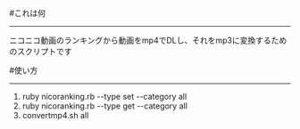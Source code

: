 #これは何
***

ニコニコ動画のランキングから動画をmp4でDLし、それをmp3に変換するためのスクリプトです

#使い方
***

1. ruby nicoranking.rb --type set --category all  
1. ruby nicoranking.rb --type get --category all  
1. convertmp4.sh all
